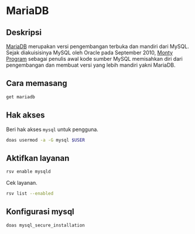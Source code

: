 # MariaDB

## Deskripsi

[MariaDB] merupakan versi pengembangan terbuka dan mandiri dari MySQL. Sejak diakuisisinya MySQL oleh Oracle pada September 2010, [Monty Program] sebagai penulis awal kode sumber MySQL memisahkan diri dari pengembangan dan membuat versi yang lebih mandiri yakni MariaDB.

## Cara memasang

```sh
get mariadb
```

## Hak akses

Beri hak akses `mysql` untuk pengguna.

```sh
doas usermod -a -G mysql $USER
```

## Aktifkan layanan

```sh
rsv enable mysqld
```

Cek layanan.

```sh
rsv list --enabled
```

## Konfigurasi mysql

```sh
doas mysql_secure_installation
```

[Monty Program]:https://mariadb.com/
[MariaDB]:https://mariadb.org/
